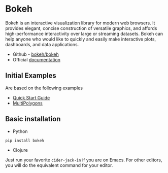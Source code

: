 # Bokeh

Bokeh is an interactive visualization library for modern web browsers.
It provides elegant, concise construction of versatile graphics, and affords high-performance interactivity over large or streaming datasets. Bokeh can help anyone who would like to quickly and easily make interactive plots, dashboards, and data applications.

- Github - [bokeh/bokeh](https://github.com/bokeh/bokeh)
- Official [documentation](https://docs.bokeh.org/en/latest/)

## Initial Examples

Are based on the following examples

- [Quick Start Guide](https://docs.bokeh.org/en/latest/docs/user_guide/quickstart.html#userguide-quickstart)
- [MultiPolygons](https://github.com/bokeh/bokeh/blob/1.4.0/examples/plotting/notebook/MultiPolygons.ipynb)

## Basic installation

- Python

```shell
pip install bokeh
```

- Clojure

Just run your favorite `cider-jack-in` if you are on Emacs.
For other editors, you will do the equivalent command for your editor.
